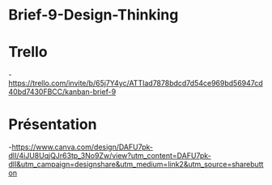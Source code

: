 # Brief-9-Design-Thinking
# Trello
-https://trello.com/invite/b/65j7Y4yc/ATTIad7878bdcd7d54ce969bd56947cd40bd7430FBCC/kanban-brief-9
# Présentation
-https://www.canva.com/design/DAFU7pk-dlI/4iJU8UqjQJr63tp_3No9Zw/view?utm_content=DAFU7pk-dlI&utm_campaign=designshare&utm_medium=link2&utm_source=sharebutton